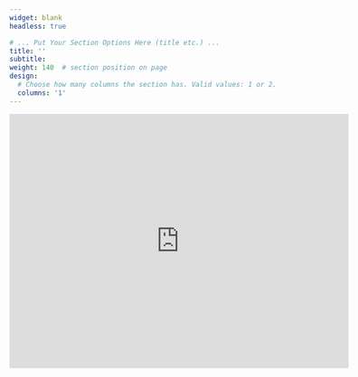 ```yaml
---
widget: blank
headless: true

# ... Put Your Section Options Here (title etc.) ...
title: ''
subtitle:
weight: 140  # section position on page
design:
  # Choose how many columns the section has. Valid values: 1 or 2.
  columns: '1'
---
```


<iframe src="https://www.google.com/maps/embed?pb=!1m18!1m12!1m3!1d2559.3323551247263!2d-73.573499989585!3d45.51067283333599!2m3!1f0!2f0!3f0!3m2!1i1024!2i768!4f13.1!3m3!1m2!1s0x4cc91a49646ec109%3A0xc80a04ed4323c43a!2sPavillon%20Adrien-Pinard%20(SU)!5e1!3m2!1sfr!2sca!4v1732808772751!5m2!1sfr!2sca" width="600" height="450" style="border:0;" allowfullscreen="" loading="lazy" referrerpolicy="no-referrer-when-downgrade"></iframe>